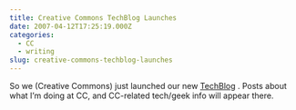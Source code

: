 ```yaml
---
title: Creative Commons TechBlog Launches
date: 2007-04-12T17:25:19.000Z
categories:
  - CC
  - writing
slug: creative-commons-techblog-launches
---
```

So we (Creative Commons) just launched our new [TechBlog][1] . Posts about what I’m doing at CC, and CC-related tech/geek info will appear there.



 [1]: http://techblog.creativecommons.org
